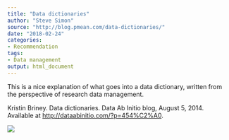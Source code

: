```yaml
---
title: "Data dictionaries"
author: "Steve Simon"
source: "http://blog.pmean.com/data-dictionaries/"
date: "2018-02-24"
categories:
- Recommendation
tags:
- Data management
output: html_document
---
```


This is a nice explanation of what goes into a data dictionary, written
from the perspective of research data management.

<!---More--->

Kristin Briney. Data dictionaries. Data Ab Initio blog, August 5, 2014.
Available at <http://dataabinitio.com/?p=454%C2%A0>.

![](http://www.pmean.com/images/images/18/data-dictionaries01.png)




